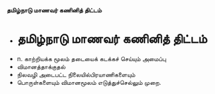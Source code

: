 **தமிழ்நாடு மாணவர் கணினித் திட்டம்**
- # தமிழ்நாடு மாணவர் கணினித் திட்டம்
- n. காற்றியக்க மூலம் தடையைக் கடக்கச் செய்யும் அமைப்பு
- விமானத்தாக்குதல்
- நிலவழி அடைபட்ட நிலையில்பிரயாணிகளையும்
- பொருள்களையும் விமானமூலம் எடுத்துச்செல்லும் முறை.

